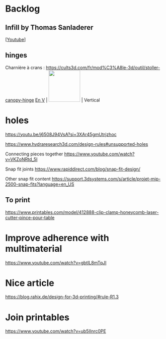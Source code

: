 # Backlog

## Infill by Thomas Sanladerer
[[Youtube](https://www.youtube.com/watch?v=nV3GbN6hLjg)]

## hinges
Charnière à crans : https://cults3d.com/fr/mod%C3%A8le-3d/outil/stoller-canopy-hinge
[En V](./rotation/v-shape/hinge-v-shape.md) | <img src="../rotation/v-shape/hinge-v-shape.png" width="100"> | Vertical

# holes
https://youtu.be/j6508J94VsA?si=3XAr45gmUtrjzhoc

https://www.hydraresearch3d.com/design-rules#unsupported-holes

Connecting pieces together
https://www.youtube.com/watch?v=VKZoNRtd_5I

Snap fit joints
https://www.rapiddirect.com/blog/snap-fit-design/

Other snap fit content
https://support.3dsystems.com/s/article/projet-mjp-2500-snap-fits?language=en_US


## To print
https://www.printables.com/model/412888-clip-clamp-honeycomb-laser-cutter-pince-pour-table

# Improve adherence with multimaterial 
https://www.youtube.com/watch?v=gbtlL8mTqJI

# Nice article
https://blog.rahix.de/design-for-3d-printing/#rule-R1.3

# Join printables
https://www.youtube.com/watch?v=ub5IInrc0PE
